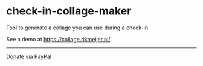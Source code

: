 # check-in-collage-maker
Tool to generate a collage you can use during a check-in

See a demo at https://collage.rikmeijer.nl/

---

[Donate via PayPal](https://www.paypal.com/donate/?hosted_button_id=B3WRGUUNZVDCL)
